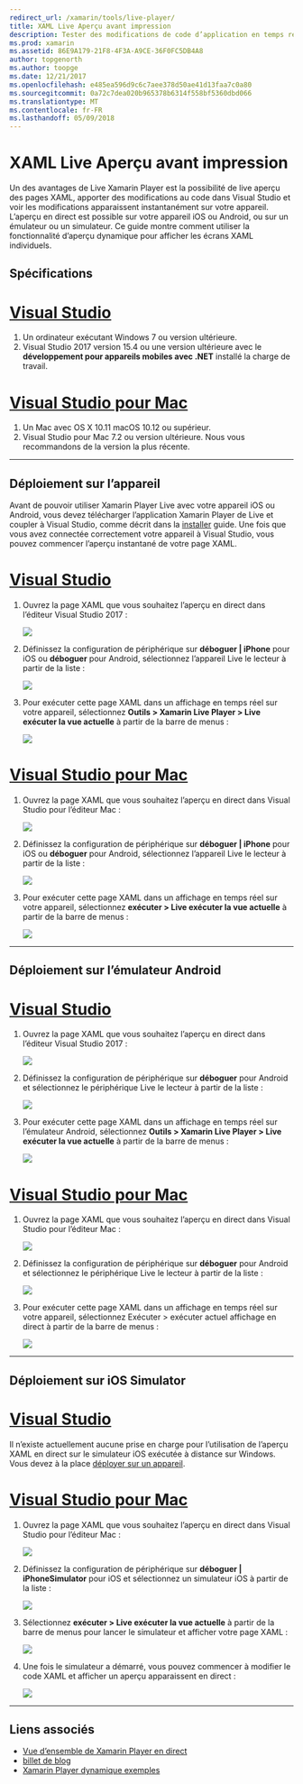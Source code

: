 ```yaml
---
redirect_url: /xamarin/tools/live-player/
title: XAML Live Aperçu avant impression
description: Tester des modifications de code d’application en temps réel sur votre appareil iOS ou Android
ms.prod: xamarin
ms.assetid: 86E9A179-21F8-4F3A-A9CE-36F0FC5DB4A8
author: topgenorth
ms.author: toopge
ms.date: 12/21/2017
ms.openlocfilehash: e485ea596d9c6c7aee378d50ae41d13faa7c0a80
ms.sourcegitcommit: 0a72c7dea020b965378b6314f558bf5360dbd066
ms.translationtype: MT
ms.contentlocale: fr-FR
ms.lasthandoff: 05/09/2018
---
```

# <a name="xaml-live-previewing"></a>XAML Live Aperçu avant impression

Un des avantages de Live Xamarin Player est la possibilité de live aperçu des pages XAML, apporter des modifications au code dans Visual Studio et voir les modifications apparaissent instantanément sur votre appareil. L’aperçu en direct est possible sur votre appareil iOS ou Android, ou sur un émulateur ou un simulateur. Ce guide montre comment utiliser la fonctionnalité d’aperçu dynamique pour afficher les écrans XAML individuels.

## <a name="requirements"></a>Spécifications

# <a name="visual-studiotabwindows"></a>[Visual Studio](#tab/windows)

1. Un ordinateur exécutant Windows 7 ou version ultérieure.
2. Visual Studio 2017 version 15.4 ou une version ultérieure avec le **développement pour appareils mobiles avec .NET** installé la charge de travail.

# <a name="visual-studio-for-mactabmacos"></a>[Visual Studio pour Mac](#tab/macos)

1. Un Mac avec OS X 10.11 macOS 10.12 ou supérieur.
2. Visual Studio pour Mac 7.2 ou version ultérieure. Nous vous recommandons de la version la plus récente.

-----



<a name="deploydevice" />

## <a name="deploying-to-device"></a>Déploiement sur l’appareil

Avant de pouvoir utiliser Xamarin Player Live avec votre appareil iOS ou Android, vous devez télécharger l’application Xamarin Player de Live et coupler à Visual Studio, comme décrit dans la [installer](~/tools/live-player/install.md) guide. Une fois que vous avez connectée correctement votre appareil à Visual Studio, vous pouvez commencer l’aperçu instantané de votre page XAML. 

# <a name="visual-studiotabwindows"></a>[Visual Studio](#tab/windows)

1. Ouvrez la page XAML que vous souhaitez l’aperçu en direct dans l’éditeur Visual Studio 2017 :

    ![](live-view-images/vs-image1.png)

2. Définissez la configuration de périphérique sur **déboguer | iPhone** pour iOS ou **déboguer** pour Android, sélectionnez l’appareil Live le lecteur à partir de la liste :

    ![](live-view-images/vs-image2.png)

3. Pour exécuter cette page XAML dans un affichage en temps réel sur votre appareil, sélectionnez **Outils > Xamarin Live Player > Live exécuter la vue actuelle** à partir de la barre de menus :

    ![](live-view-images/vs-image3.png)

# <a name="visual-studio-for-mactabmacos"></a>[Visual Studio pour Mac](#tab/macos)

1. Ouvrez la page XAML que vous souhaitez l’aperçu en direct dans Visual Studio pour l’éditeur Mac :

    ![](live-view-images/image1.png)

2. Définissez la configuration de périphérique sur **déboguer | iPhone** pour iOS ou **déboguer** pour Android, sélectionnez l’appareil Live le lecteur à partir de la liste :

    ![](live-view-images/image2.png)

3. Pour exécuter cette page XAML dans un affichage en temps réel sur votre appareil, sélectionnez **exécuter > Live exécuter la vue actuelle** à partir de la barre de menus :

    ![](live-view-images/image3.png)

-----








## <a name="deploying-to-android-emulator"></a>Déploiement sur l’émulateur Android

# <a name="visual-studiotabvswin"></a>[Visual Studio](#tab/vswin)

1. Ouvrez la page XAML que vous souhaitez l’aperçu en direct dans l’éditeur Visual Studio 2017 :

    ![](live-view-images/vs-image1.png)

2. Définissez la configuration de périphérique sur **déboguer** pour Android et sélectionnez le périphérique Live le lecteur à partir de la liste :

    ![](live-view-images/vs-image4.png)

3. Pour exécuter cette page XAML dans un affichage en temps réel sur l’émulateur Android, sélectionnez **Outils > Xamarin Live Player > Live exécuter la vue actuelle** à partir de la barre de menus :

    ![](live-view-images/vs-image3.png)

# <a name="visual-studio-for-mactabvsmac"></a>[Visual Studio pour Mac](#tab/vsmac)

1. Ouvrez la page XAML que vous souhaitez l’aperçu en direct dans Visual Studio pour l’éditeur Mac :

    ![](live-view-images/image7.png)

2. Définissez la configuration de périphérique sur **déboguer** pour Android et sélectionnez le périphérique Live le lecteur à partir de la liste :

    ![](live-view-images/image6.png)

3. Pour exécuter cette page XAML dans un affichage en temps réel sur votre appareil, sélectionnez Exécuter > exécuter actuel affichage en direct à partir de la barre de menus :

    ![](live-view-images/image3.png)

-----





## <a name="deploying-to-ios-simulator"></a>Déploiement sur iOS Simulator

# <a name="visual-studiotabvswin"></a>[Visual Studio](#tab/vswin)

Il n’existe actuellement aucune prise en charge pour l’utilisation de l’aperçu XAML en direct sur le simulateur iOS exécutée à distance sur Windows. Vous devez à la place [déployer sur un appareil](#deploydevice).

# <a name="visual-studio-for-mactabvsmac"></a>[Visual Studio pour Mac](#tab/vsmac)

1. Ouvrez la page XAML que vous souhaitez l’aperçu en direct dans Visual Studio pour l’éditeur Mac :

    ![](live-view-images/image1.png)

2. Définissez la configuration de périphérique sur **déboguer | iPhoneSimulator** pour iOS et sélectionnez un simulateur iOS à partir de la liste :

    ![](live-view-images/image2.png)

3. Sélectionnez **exécuter > Live exécuter la vue actuelle** à partir de la barre de menus pour lancer le simulateur et afficher votre page XAML :

    ![](live-view-images/image4.png)

4. Une fois le simulateur a démarré, vous pouvez commencer à modifier le code XAML et afficher un aperçu apparaissent en direct :

    ![](live-view-images/image5.png)  

-----








## <a name="related-links"></a>Liens associés

- [Vue d’ensemble de Xamarin Player en direct](https://xamarin.com/live)
- [billet de blog](https://blog.xamarin.com/live-player/)
- [Xamarin Player dynamique exemples](~/tools/live-player/samples.md)
